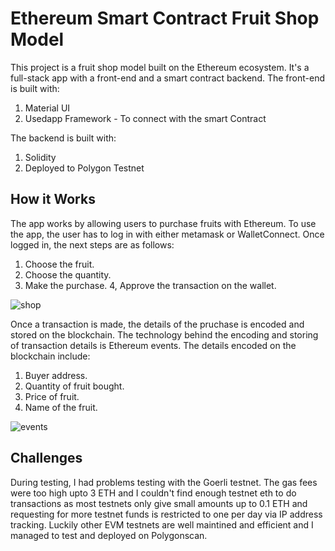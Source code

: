# Ethereum Smart Contract Fruit Shop Model

This project is a fruit shop model built on the Ethereum ecosystem. It's a full-stack app with a front-end and a smart contract backend. 
The front-end is built with:
1. Material UI
2. Usedapp Framework - To connect with the smart Contract

The backend is built with:
1. Solidity
2. Deployed to Polygon Testnet

## How it Works
The app works by allowing users to purchase fruits with Ethereum. To use the app, the user has to log in with either metamask or WalletConnect. Once logged in, the next steps are as follows:
1. Choose the fruit.
2. Choose the quantity.
3. Make the purchase.
4, Approve the transaction on the wallet.

![shop](https://user-images.githubusercontent.com/60107787/223988531-69d819ce-800a-4976-a62d-47687efa9585.jpg)


Once a transaction is made, the details of the pruchase is encoded and stored on the blockchain. The technology behind the encoding and storing of transaction details is Ethereum events.
The details encoded on the blockchain include:
1. Buyer address.
2. Quantity of fruit bought.
3. Price of fruit.
4. Name of the fruit.

![events](https://user-images.githubusercontent.com/60107787/223988116-d3ba9c39-e779-4099-b028-637ad63178c8.jpg)

## Challenges
During testing, I had problems testing with the Goerli testnet. The gas fees were too high upto 3 ETH and I couldn't find enough testnet eth to do transactions as most testnets only give small amounts up to 0.1 ETH and requesting for more testnet funds is restricted to one per day via IP address tracking. Luckily other EVM testnets are well maintined and efficient and I managed to test and deployed on Polygonscan.
